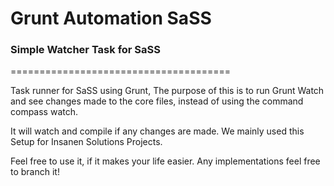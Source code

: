 
# Grunt Automation SaSS
### Simple Watcher Task for SaSS
======================================

Task runner for SaSS using Grunt, The purpose of this 
is to run Grunt Watch and see changes made to the core files, 
instead of using the command compass watch.

It will watch and compile if any changes are made. 
We mainly used this Setup for Insanen Solutions 
Projects. 

Feel free to use it, if it makes your life easier. 
Any implementations feel free to branch it!
